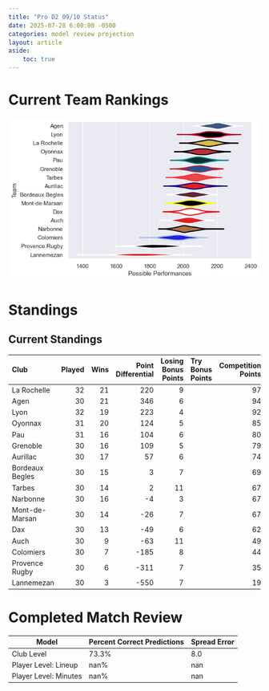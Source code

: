 ```yaml
---  
title: "Pro D2 09/10 Status"  
date: 2025-07-28 6:00:00 -0500  
categories: model review projection  
layout: article  
aside:  
    toc: true  
---
```

# Current Team Rankings


![Club Rankings](plots/rankings_Pro_D2_0910.png)
# Standings

## Current Standings


| Club            |   Played |   Wins |   Point Differential |   Losing Bonus Points | Try Bonus Points   |   Competition Points |
|:----------------|---------:|-------:|---------------------:|----------------------:|:-------------------|---------------------:|
| La Rochelle     |       32 |     21 |                  220 |                     9 |                    |                   97 |
| Agen            |       30 |     21 |                  346 |                     6 |                    |                   94 |
| Lyon            |       32 |     19 |                  223 |                     4 |                    |                   92 |
| Oyonnax         |       31 |     20 |                  124 |                     5 |                    |                   85 |
| Pau             |       31 |     16 |                  104 |                     6 |                    |                   80 |
| Grenoble        |       30 |     16 |                  109 |                     5 |                    |                   79 |
| Aurillac        |       30 |     17 |                   57 |                     6 |                    |                   74 |
| Bordeaux Begles |       30 |     15 |                    3 |                     7 |                    |                   69 |
| Tarbes          |       30 |     14 |                    2 |                    11 |                    |                   67 |
| Narbonne        |       30 |     16 |                   -4 |                     3 |                    |                   67 |
| Mont-de-Marsan  |       30 |     14 |                  -26 |                     7 |                    |                   67 |
| Dax             |       30 |     13 |                  -49 |                     6 |                    |                   62 |
| Auch            |       30 |      9 |                  -63 |                    11 |                    |                   49 |
| Colomiers       |       30 |      7 |                 -185 |                     8 |                    |                   44 |
| Provence Rugby  |       30 |      6 |                 -311 |                     7 |                    |                   35 |
| Lannemezan      |       30 |      3 |                 -550 |                     7 |                    |                   19 |



# Completed Match Review


| Model | Percent Correct Predictions | Spread Error |
| ------ | ------ | ------ |
| Club Level | 73.3% | 8.0 |
| Player Level: Lineup | nan% | nan |
| Player Level: Minutes | nan% | nan |

